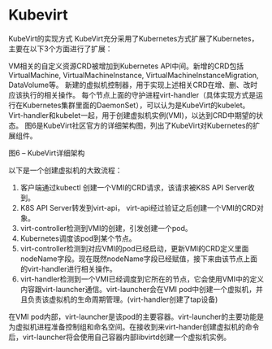 # Kubevirt

KubeVirt的实现方式
KubeVirt充分采用了Kubernetes方式扩展了Kubernetes，主要在以下3个方面进行了扩展：

VM相关的自定义资源CRD被增加到Kubernetes API中间。新增的CRD包括VirtualMachine, VirtualMachineInstance, VirtualMachineInstanceMigration, DataVolume等。
新建的虚拟机控制器，用于实现上述相关CRD在增、删、改时应该执行的相关操作。
每个节点上面的守护进程virt-handler（具体实现方式是运行在Kubernetes集群里面的DaemonSet），可以认为是KubeVirt的kubelet。Virt-handler和kubelet一起，用于创建虚拟机实例(VMI)，以达到CRD中期望的状态。
图6是KubeVirt社区官方的详细架构图，列出了KubeVirt对Kubernetes的扩展组件。

图6 – KubeVirt详细架构

以下是一个创建虚拟机的大致流程：

1. 客户端通过kubectl 创建一个VMI的CRD请求，该请求被K8S API Server收到。
2. K8S API Server转发到virt-api， virt-api经过验证之后创建一个VMI的CRD对象。
3. virt-controller检测到VMI的创建，引发创建一个pod。
4. Kubernetes调度该pod到某个节点。
5. virt-controller检测到对应VMI的pod已经启动，更新VMI的CRD定义里面nodeName字段。现在既然nodeName字段已经赋值，接下来由该节点上面的virt-handler进行相关操作。
6. virt-handler检测到一个VMI已经调度到它所在的节点，它会使用VMI中的定义内容跟virt-launcher通信。virt-launcher会在VMI pod中创建一个虚拟机，并且负责该虚拟机的生命周期管理。(virt-handler创建了tap设备)

在VMI pod内部，virt-launcher是该pod的主要容器。virt-launcher的主要功能是为虚拟机进程准备控制组和命名空间。在接收到来virt-hander创建虚拟机的命令后，virt-launcher将会使用自己容器内部libvirtd创建一个虚拟机实例。